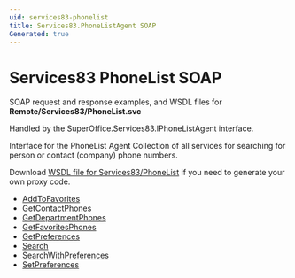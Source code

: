```yaml
---
uid: services83-phonelist
title: Services83.PhoneListAgent SOAP
Generated: true
---
```


# Services83 PhoneList SOAP

SOAP request and response examples, and WSDL files for **Remote/Services83/PhoneList.svc**

Handled by the <see cref="T:SuperOffice.Services83.IPhoneListAgent">SuperOffice.Services83.IPhoneListAgent</see> interface.

Interface for the PhoneList Agent
Collection of all services for searching for person or contact (company) phone numbers.

Download [WSDL file for Services83/PhoneList](../Services83-PhoneList.md) if you need to generate your own proxy code.

* [AddToFavorites](AddToFavorites.md)
* [GetContactPhones](GetContactPhones.md)
* [GetDepartmentPhones](GetDepartmentPhones.md)
* [GetFavoritesPhones](GetFavoritesPhones.md)
* [GetPreferences](GetPreferences.md)
* [Search](Search.md)
* [SearchWithPreferences](SearchWithPreferences.md)
* [SetPreferences](SetPreferences.md)
